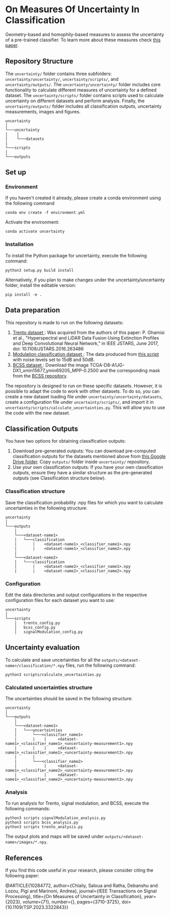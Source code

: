 # On Measures Of Uncertainty In Classification
Geometry-based and homophily-based measures to assess the uncertainty of a pre-trained classifier.
To learn more about these measures check [this paper](https://ieeexplore.ieee.org/document/10284772).

## Repository Structure

The ```uncertainty/```  folder contains three subfolders: ```uncertainty/uncertainty/```, ```uncertainty/scripts/```, and ```uncertainty/outputs/```. The ```uncertainty/uncertainty/``` folder includes core functionality to calculate different measures of uncertainty for a defined dataset. The ```uncertainty/scripts/``` folder contains scripts used to calculate uncertainty on different datasets and perform analysis. Finally, the ```uncertainty/outputs/``` folder includes all classification outputs, uncertainty measurements, images and figures.

```
uncertainty
│   
└───uncertainty
│    │   
│    └───datasets
|
└───scripts
│   
└───outputs
```


## Set up

### Environment

If you haven't created it already, please create a conda environment using the following command
```
conda env create -f environment.yml
```
Activate the environment:
```
conda activate uncertainty
```

### Installation

To install the Python package for uncertainty, execute the following command:
```
python3 setup.py build install
```
Alternatively, if you plan to make changes under the uncertainty/uncertainty folder, install the editable version:
```
pip install -e .
```
## Data preparation 

This repository is made to run on the following datasets:

1. <ins> Trento dataset </ins>: Was acquired from the authors of this paper: P. Ghamisi et al., "Hyperspectral and LiDAR Data Fusion Using Extinction Profiles and Deep Convolutional Neural Network," in IEEE JSTARS, June 2017, doi: 10.1109/JSTARS.2016.263486
2. <ins> Modulation classification dataset </ins>: The data produced from [this script](https://www.mathworks.com/help/deeplearning/ug/modulation-classification-with-deep-learning.html) with noise levels set to 15dB and 50dB.
3. <ins> BCSS dataset </ins>: Download the image TCGA-D8-A1JG-DX1_xmin15677_ymin69205_MPP-0.2500 and the corresponding mask from the [BCSS repository](https://github.com/PathologyDataScience/BCSS).

The repository is designed to run on these specific datasets. However, it is possible to adapt the code to work with other datasets. To do so, you can create a new dataset loading file under ```uncertainty/uncertainty/datasets```, create a configuration file under ```uncertainty/scripts/```, and import it in ```uncertainty/scripts/calculate_uncertainties.py```. This will allow you to use the code with the new dataset.

## Classification Outputs

You have two options for obtaining classification outputs:

1. Download pre-generated outputs: You can download pre-computed classification outputs for the datasets mentioned above from [this Google Drive folder](https://drive.google.com/drive/u/0/folders/1XHM36H289swJfjZJSK0gbZiN9w_JTqfY). Copy ```outputs/``` folder inside ```uncertainty/``` repository. 
2. Use your own classification outputs: If you have your own classification outputs, ensure they have a similar structure as the pre-generated outputs (see Classification structure below).

### Classification structure
Save the classification probability .npy files for which you want to calculate uncertainties in the following structure:
```
uncertainty
│   
└───outputs
    │   
    └───<dataset-name1>
    │   └───classification
    |       |    <dataset-name1>_<classifier_name1>.npy
    |       |    <dataset-name1>_<classifier_name2>.npy
    |
    └───<dataset-name2>
    │   └───classification
    |       |    <dataset-name2>_<classifier_name1>.npy
    |       |    <dataset-name2>_<classifier_name2>.npy

```

### Configuration
Edit the data directories and output configurations in the respective configuration files for each dataset you want to use:
```
uncertainty
│   
└───scripts
    │   trento_config.py
    │   bcss_config.py
    │   signalModulation_config.py

```

## Uncertainty evaluation

To calculate and save uncertainties for all the ```outputs/<dataset-name>/classification/*.npy``` files, run the following command:
```
python3 scripts/calculate_uncertainties.py
```

### Calculated uncertainties structure
The uncertainties should be saved in the following structure:
```
uncertainty
│   
└───outputs
    │   
    └───<dataset-name1>
    │   └───uncertainties
    |       └───<classifier_name1>
    |       |    |     <dataset-name1>_<classifier_name1>_<uncertainty-measurement1>.npy
    |       |    |     <dataset-name1>_<classifier_name1>_<uncertainty-measurement2>.npy
    |       |
    |       └───<classifier_name2>
    |            |     <dataset-name1>_<classifier_name2>_<uncertainty-measurement1>.npy
    |            |     <dataset-name1>_<classifier_name2>_<uncertainty-measurement2>.npy

```

### Analysis 
To run analysis for Trento, signal modulation, and BCSS, execute the following commands:
```
python3 scripts signalModulation_analysis.py
python3 scripts bcss_analysis.py
python3 scripts trento_analysis.py
```
The output plots and maps will be saved under ```outputs/<dataset-name>/images/*.npy```.

## References 

If you find this code useful in your research, please consider citing the following paper:

@ARTICLE{10284772,
  author={Chlaily, Saloua and Ratha, Debanshu and Lozou, Pigi and Marinoni, Andrea},
  journal={IEEE Transactions on Signal Processing}, 
  title={On Measures of Uncertainty in Classification}, 
  year={2023},
  volume={71},
  number={},
  pages={3710-3725},
  doi={10.1109/TSP.2023.3322843}}

